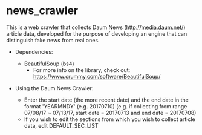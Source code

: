 # news_crawler

This is a web crawler that collects Daum News (http://media.daum.net/) article data, developed for the purpose of developing an engine that can distinguish fake news from real ones.

* Dependencies:
  * BeautifulSoup (bs4)
    * For more info on the library, check out: https://www.crummy.com/software/BeautifulSoup/
  
* Using the Daum News Crawler:
  * Enter the start date (the more recent date) and the end date in the format 'YEARMNDY' (e.g. 20170710)
  (e.g. if collecting from range 07/08/17 ~ 07/13/17, start date = 20170713 and end date = 20170708)
  * If you wish to edit the sections from which you wish to collect article data, edit DEFAULT_SEC_LIST
  
